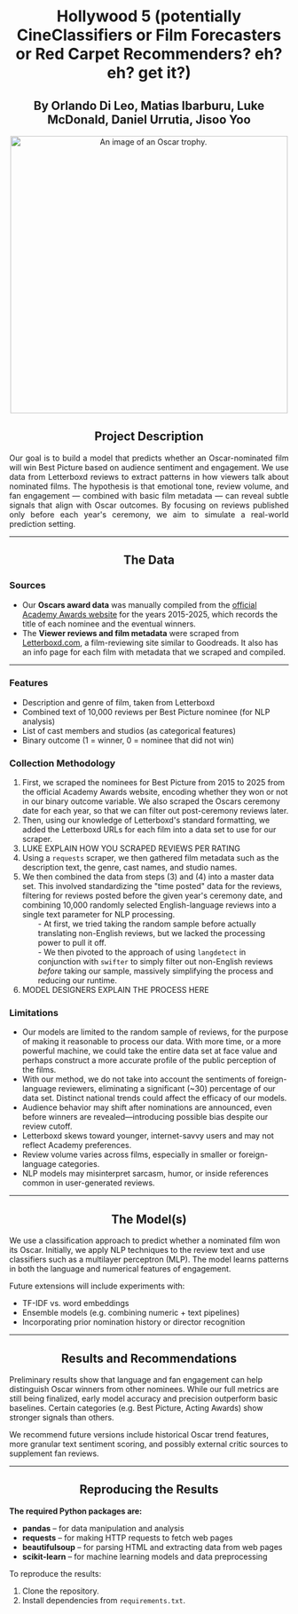 <h1 align="center">Hollywood 5 (potentially CineClassifiers or Film Forecasters or Red Carpet Recommenders? eh? eh? get it?)</h1>
<h2 align="center">By Orlando Di Leo, Matias Ibarburu, Luke McDonald, Daniel Urrutia, Jisoo Yoo</h2>
<p align="center"> <img src="https://hips.hearstapps.com/hmg-prod/images/overview-of-the-oscar-statue-at-meet-the-oscars-at-the-time-news-photo-1588178852.jpg" alt="An image of an Oscar trophy." width="500"> </p>
<h2 align="center">Project Description</h2>

<p align="justify">
Our goal is to build a model that predicts whether an Oscar-nominated film will win Best Picture based on audience sentiment and engagement. We use data from Letterboxd reviews to extract patterns in how viewers talk about nominated films. The hypothesis is that emotional tone, review volume, and fan engagement — combined with basic film metadata — can reveal subtle signals that align with Oscar outcomes. By focusing on reviews published only before each year's ceremony, we aim to simulate a real-world prediction setting.
</p>

---

<h2 align="center">The Data</h2>

<h3 align="left">Sources</h3>

- Our **Oscars award data** was manually compiled from the <a href="https://www.oscars.org">official Academy Awards website</a> for the years 2015-2025, which records the title of each nominee and the eventual winners.
- The **Viewer reviews and film metadata** were scraped from <a href="https://letterboxd.com/films/">Letterboxd.com</a>, a film-reviewing site similar to Goodreads. It also has an info page for each film with metadata that we scraped and compiled.
---
<h3 align="left">Features</h3>
<ul>
  <li>Description and genre of film, taken from Letterboxd</li>
  <li>Combined text of 10,000 reviews per Best Picture nominee (for NLP analysis)</li>
  <li>List of cast members and studios (as categorical features)</li>
  <li>Binary outcome (1 = winner, 0 = nominee that did not win)</li>
</ul>

<h3 align="left">Collection Methodology</h3>

<ol>
  <li>First, we scraped the nominees for Best Picture from 2015 to 2025 from the official Academy Awards website, encoding whether they won or not in our binary outcome variable. We also scraped the Oscars ceremony date for each year, so that we can filter out post-ceremony reviews later.</li>
  <li>Then, using our knowledge of Letterboxd's standard formatting, we added the Letterboxd URLs for each film into a data set to use for our scraper.</li>
  <li>LUKE EXPLAIN HOW YOU SCRAPED REVIEWS PER RATING</li>
  <li>Using a <code>requests</code> scraper, we then gathered film metadata such as the description text, the genre, cast names, and studio names.</li>
<li>
  We then combined the data from steps (3) and (4) into a master data set. This involved standardizing the "time posted" data for the reviews, filtering for reviews posted before the given year's ceremony date, and combining 10,000 randomly selected English-language reviews into a single text parameter for NLP processing.
  <div style="margin-left: 2em;">
    - At first, we tried taking the random sample before actually translating non-English reviews, but we lacked the processing power to pull it off.
  </div>
  <div style="margin-left: 2em;">
    - We then pivoted to the approach of using <code>langdetect</code> in conjunction with <code>swifter</code> to simply filter out non-English reviews <em>before</em> taking our sample, massively simplifying the process and reducing our runtime.
  </div>
</li>

  <li>MODEL DESIGNERS EXPLAIN THE PROCESS HERE</li>
</ol>

<h3>Limitations</h3>

- Our models are limited to the random sample of reviews, for the purpose of making it reasonable to process our data. With more time, or a more powerful machine, we could take the entire data set at face value and perhaps construct a more accurate profile of the public perception of the films.
- With our method, we do not take into account the sentiments of foreign-language reviewers, eliminating a significant (~30) percentage of our data set. Distinct national trends could affect the efficacy of our models.
- Audience behavior may shift after nominations are announced, even before winners are revealed—introducing possible bias despite our review cutoff.
- Letterboxd skews toward younger, internet-savvy users and may not reflect Academy preferences.
- Review volume varies across films, especially in smaller or foreign-language categories.
- NLP models may misinterpret sarcasm, humor, or inside references common in user-generated reviews.

---

<h2 align="center">The Model(s)</h2>

We use a classification approach to predict whether a nominated film won its Oscar. Initially, we apply NLP techniques to the review text and use classifiers such as a multilayer perceptron (MLP). The model learns patterns in both the language and numerical features of engagement.

Future extensions will include experiments with:
- TF-IDF vs. word embeddings
- Ensemble models (e.g. combining numeric + text pipelines)
- Incorporating prior nomination history or director recognition

---

<h2 align="center">Results and Recommendations</h2>

Preliminary results show that language and fan engagement can help distinguish Oscar winners from other nominees. While our full metrics are still being finalized, early model accuracy and precision outperform basic baselines. Certain categories (e.g. Best Picture, Acting Awards) show stronger signals than others.

We recommend future versions include historical Oscar trend features, more granular text sentiment scoring, and possibly external critic sources to supplement fan reviews.

---

<h2 align="center">Reproducing the Results</h2>

**The required Python packages are:**
- **pandas** – for data manipulation and analysis  
- **requests** – for making HTTP requests to fetch web pages  
- **beautifulsoup** – for parsing HTML and extracting data from web pages  
- **scikit-learn** – for machine learning models and data preprocessing  

To reproduce the results:
1. Clone the repository.
2. Install dependencies from `requirements.txt`.
